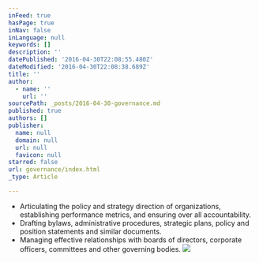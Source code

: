 ```yaml
---
inFeed: true
hasPage: true
inNav: false
inLanguage: null
keywords: []
description: ''
datePublished: '2016-04-30T22:08:55.480Z'
dateModified: '2016-04-30T22:08:38.689Z'
title: ''
author:
  - name: ''
    url: ''
sourcePath: _posts/2016-04-30-governance.md
published: true
authors: []
publisher:
  name: null
  domain: null
  url: null
  favicon: null
starred: false
url: governance/index.html
_type: Article

---
```

* Articulating the policy and strategy direction of organizations, establishing performance metrics, and ensuring over all accountability.
* Drafting bylaws, administrative procedures, strategic plans, policy and position statements and similar documents.
* Managing effective relationships with boards of directors, corporate officers, committees and other governing bodies.
![](https://the-grid-user-content.s3-us-west-2.amazonaws.com/6393ba7d-4d52-422c-a519-bde80e247895.jpg)